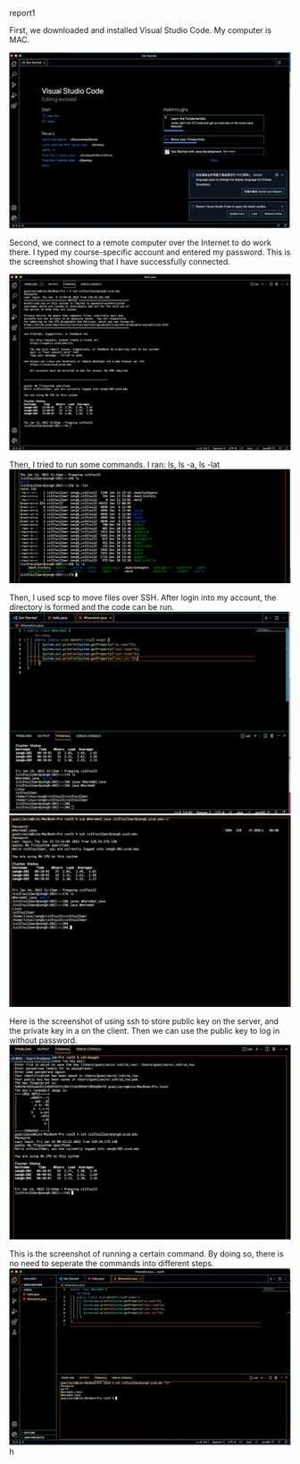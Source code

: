 report1

First, we downloaded and installed Visual Studio Code.
My computer is MAC.

![Image](p1.png)

Second, we connect to a remote computer over the Internet to do work there.
I typed my course-specific account and entered my password.
This is the screenshot showing that I have successfully connected.

![Image](p2.png)

Then, I tried to run some commands.
I ran: ls, ls -a, ls -lat
![Image](p3.png)

Then, I used scp to move files over SSH.
After login into my account, the directory is formed and the code can be run.
![Image](p4.png)
![Image](p5.png)

Here is the screenshot of using ssh to store public key on the server, and the private key in a  on the client. 
Then we can use the public key to log in without password.
![Image](p6.png)

This is the screenshot of running a certain command.
By doing so, there is no need to seperate the commands into different steps.
![Image](p7.png)
h